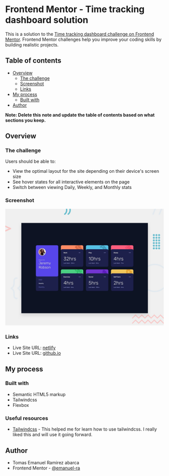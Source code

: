 # Frontend Mentor - Time tracking dashboard solution

This is a solution to the [Time tracking dashboard challenge on Frontend Mentor](https://www.frontendmentor.io/challenges/time-tracking-dashboard-UIQ7167Jw). Frontend Mentor challenges help you improve your coding skills by building realistic projects. 

## Table of contents

- [Overview](#overview)
  - [The challenge](#the-challenge)
  - [Screenshot](#screenshot)
  - [Links](#links)
- [My process](#my-process)
  - [Built with](#built-with)  
- [Author](#author)


**Note: Delete this note and update the table of contents based on what sections you keep.**

## Overview

### The challenge

Users should be able to:

- View the optimal layout for the site depending on their device's screen size
- See hover states for all interactive elements on the page
- Switch between viewing Daily, Weekly, and Monthly stats

### Screenshot

![](./design/desktop-preview.jpg)



### Links

- Live Site URL: [netlify](https://your-live-site-url.com)
- Live Site URL: [github.io](https://your-live-site-url.com)

## My process

### Built with

- Semantic HTML5 markup
- Tailwindcss
- Flexbox

### Useful resources

- [Tailwindcss](https://tailwindcss.com/docs/installation) - This helped me for learn how to use tailwindcss. I really liked this  and will use it going forward.

## Author

- Tomas Emanuel Ramirez abarca
- Frontend Mentor - [@emanuel-ra](https://www.frontendmentor.io/profile/emanuel-ra)